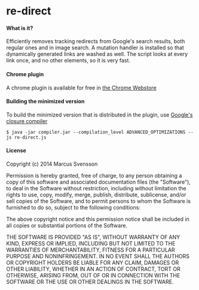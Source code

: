 <h1>re-direct</h1>

<h4>What is it?</h4>
Efficiently removes tracking redirects from Google's search results, both
regular ones and in image search. A mutation handler is installed so that
dynamically generated links are washed as well. The script looks at every
link once, and no other elements, so it is very fast.

<h4>Chrome plugin</h4>
A chrome plugin is available for free in <a href="https://chrome.google.com/webstore/detail/re-direct/aeecoplkhlfpclbiabnfkjlfkbhpbcjd">the Chrome Webstore</a>

<h4>Building the minimized version</h4>
To build the minimized version that is distributed in the plugin, use
<a href="https://developers.google.com/closure/compiler/">Google's closure compiler</a>

    $ java -jar compiler.jar --compilation_level ADVANCED_OPTIMIZATIONS --js re-direct.js

<h4>License</h4>

Copyright (c) 2014 Marcus Svensson

Permission is hereby granted, free of charge, to any person obtaining a copy
of this software and associated documentation files (the "Software"), to deal
in the Software without restriction, including without limitation the rights
to use, copy, modify, merge, publish, distribute, sublicense, and/or sell
copies of the Software, and to permit persons to whom the Software is
furnished to do so, subject to the following conditions:

The above copyright notice and this permission notice shall be included in
all copies or substantial portions of the Software.

THE SOFTWARE IS PROVIDED "AS IS", WITHOUT WARRANTY OF ANY KIND, EXPRESS OR
IMPLIED, INCLUDING BUT NOT LIMITED TO THE WARRANTIES OF MERCHANTABILITY,
FITNESS FOR A PARTICULAR PURPOSE AND NONINFRINGEMENT. IN NO EVENT SHALL THE
AUTHORS OR COPYRIGHT HOLDERS BE LIABLE FOR ANY CLAIM, DAMAGES OR OTHER
LIABILITY, WHETHER IN AN ACTION OF CONTRACT, TORT OR OTHERWISE, ARISING FROM,
OUT OF OR IN CONNECTION WITH THE SOFTWARE OR THE USE OR OTHER DEALINGS IN
THE SOFTWARE.
